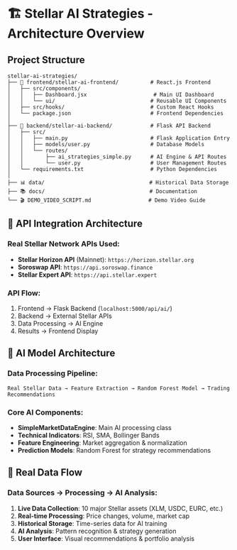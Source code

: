 # 🏗️ Stellar AI Strategies - Architecture Overview

## Project Structure

```
stellar-ai-strategies/
├── 📱 frontend/stellar-ai-frontend/          # React.js Frontend
│   ├── src/components/
│   │   ├── Dashboard.jsx                     # Main UI Dashboard
│   │   └── ui/                              # Reusable UI Components
│   ├── src/hooks/                           # Custom React Hooks
│   └── package.json                         # Frontend Dependencies
│
├── 🔧 backend/stellar-ai-backend/            # Flask API Backend
│   ├── src/
│   │   ├── main.py                          # Flask Application Entry
│   │   ├── models/user.py                   # Database Models
│   │   └── routes/
│   │       ├── ai_strategies_simple.py      # AI Engine & API Routes
│   │       └── user.py                      # User Management Routes
│   └── requirements.txt                     # Python Dependencies
│
├── 📊 data/                                 # Historical Data Storage
├── 📚 docs/                                 # Documentation
└── 🎬 DEMO_VIDEO_SCRIPT.md                  # Demo Video Guide
```

## 🔗 API Integration Architecture

### Real Stellar Network APIs Used:
- **Stellar Horizon API** (Mainnet): `https://horizon.stellar.org`
- **Soroswap API**: `https://api.soroswap.finance` 
- **Stellar Expert API**: `https://api.stellar.expert`

### API Flow:
1. Frontend → Flask Backend (`localhost:5000/api/ai/`)
2. Backend → External Stellar APIs
3. Data Processing → AI Engine
4. Results → Frontend Display

## 🧠 AI Model Architecture

### Data Processing Pipeline:
```
Real Stellar Data → Feature Extraction → Random Forest Model → Trading Recommendations
```

### Core AI Components:
- **SimpleMarketDataEngine**: Main AI processing class
- **Technical Indicators**: RSI, SMA, Bollinger Bands
- **Feature Engineering**: Market aggregation & normalization
- **Prediction Models**: Random Forest for strategy recommendations

## 🌊 Real Data Flow

### Data Sources → Processing → AI Analysis:
1. **Live Data Collection**: 10 major Stellar assets (XLM, USDC, EURC, etc.)
2. **Real-time Processing**: Price changes, volume, market cap
3. **Historical Storage**: Time-series data for AI training
4. **AI Analysis**: Pattern recognition & strategy generation
5. **User Interface**: Visual recommendations & portfolio analysis
